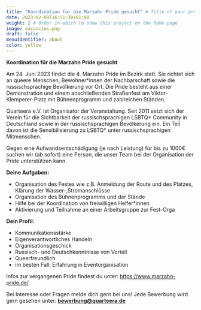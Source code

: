 ```yaml
---
title: "Koordination für die Marzahn Pride gesucht" # Title of your project
date: 2023-02-09T16:51:38+01:00
weight: 2 # Order in which to show this project on the home page
image: vacancies.png
draft: false
menuIdentifier: about
color: yellow
---
```


**Koordination für die Marzahn Pride gesucht**

Am 24. Juni 2023  findet die 4. Marzahn Pride im Bezirk statt. Sie richtet sich an queere Menschen, Bewohner*innen der Nachbarschaft sowie die russischsprachige Bevölkerung vor Ort. 
Die Pride besteht aus einer Demonstration und einem anschließenden Straßenfest am Viktor-Klemperer-Platz mit Bühnenprogramm und zahlreichen Ständen. 

Quarteera e.V. ist Organisator der Veranstaltung. Seit 2011 setzt sich der Verein für die Sichtbarkeit der russischsprachigen LSBTQ* Community in Deutschland sowie
in der russischsprachigen Bevölkerung ein. Ein Teil davon ist die Sensibilisierung zu LSBTQ* unter russischsprachigen Mitmenschen. 

Gegen eine Aufwandsentschädigung (je nach Leistung) für bis zu 1000€ suchen wir (ab sofort) eine Person, die unser Team bei der Organisation der Pride unterstützen kann. 

**Deine Aufgaben:**
- Organisation des Festes wie z.B. Anmeldung der Route und des Platzes, Klärung der Wasser-,Stromanschlüsse
- Organisation des Bühnenprogramms und der Stände
- Hilfe bei der Koordination von freiwilligen Helfer*innen
- Aktivierung und Teilnahme an einer Arbeitsgruppe zur Fest-Orga

**Dein Profil:** 
- Kommunikationsstärke
- Eigenverantwortliches Handeln
- Organisationsgeschick
- Russisch- und Deutschkenntnisse von Vorteil
- Queerfreundlich
- im besten Fall: Erfahrung in Eventorganisation

Infos zur vergangenen Pride findest du unter: https://www.marzahn-pride.de/

Bei Interesse oder Fragen melde dich gern bei uns! 
Jede Bewerbung wird gern gesehen unter: **bewerbung@quarteera.de**